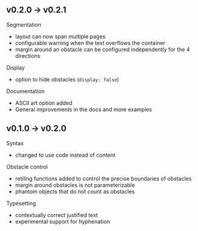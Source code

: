 ## v0.2.0 -> v0.2.1

Segmentation
- layout can now span multiple pages
- configurable warning when the text overflows the container
- margin around an obstacle can be configured independently for the 4 directions

Display
- option to hide obstacles (`display: false`)

Documentation
- ASCII art option added
- General improvements in the docs and more examples

## v0.1.0 -> v0.2.0

Syntax
- changed to use code instead of content

Obstacle control
- retiling functions added to control the precise boundaries of obstacles
- margin around obstacles is not parameterizable
- phantom objects that do not count as obstacles

Typesetting
- contextually correct justified text
- experimental support for hyphenation

